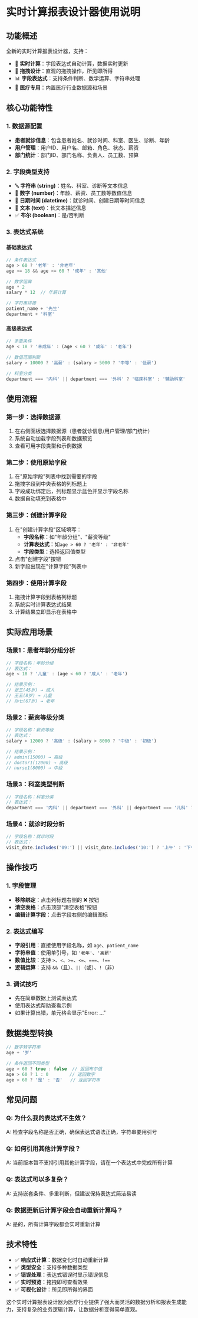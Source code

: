 # 实时计算报表设计器使用说明

## 功能概述

全新的实时计算报表设计器，支持：
- 🔄 **实时计算**：字段表达式自动计算，数据实时更新
- 🎯 **拖拽设计**：直观的拖拽操作，所见即所得
- 📊 **字段表达式**：支持条件判断、数学运算、字符串处理
- 🏥 **医疗专用**：内置医疗行业数据源和场景

## 核心功能特性

### 1. 数据源配置
- **患者就诊信息**：包含患者姓名、就诊时间、科室、医生、诊断、年龄
- **用户管理**：用户ID、用户名、邮箱、角色、状态、薪资
- **部门统计**：部门ID、部门名称、负责人、员工数、预算

### 2. 字段类型支持
- 🔤 **字符串 (string)**：姓名、科室、诊断等文本信息
- 🔢 **数字 (number)**：年龄、薪资、员工数等数值信息
- 📅 **日期时间 (datetime)**：就诊时间、创建日期等时间信息
- 📝 **文本 (text)**：长文本描述信息
- ✅ **布尔 (boolean)**：是/否判断

### 3. 表达式系统

#### 基础表达式
```javascript
// 条件表达式
age > 60 ? '老年' : '非老年'
age >= 18 && age <= 60 ? '成年' : '其他'

// 数学运算
age * 2
salary * 12  // 年薪计算

// 字符串拼接
patient_name + '先生'
department + '科室'
```

#### 高级表达式
```javascript
// 多重条件
age < 18 ? '未成年' : (age < 60 ? '成年' : '老年')

// 数值范围判断
salary > 10000 ? '高薪' : (salary > 5000 ? '中等' : '低薪')

// 科室分类
department === '内科' || department === '外科' ? '临床科室' : '辅助科室'
```

## 使用流程

### 第一步：选择数据源
1. 在右侧面板选择数据源（患者就诊信息/用户管理/部门统计）
2. 系统自动加载字段列表和数据预览
3. 查看可用字段类型和示例数据

### 第二步：使用原始字段
1. 在"原始字段"列表中找到需要的字段
2. 拖拽字段到中央表格的列标题上
3. 字段成功绑定后，列标题显示蓝色并显示字段名称
4. 数据自动填充到表格中

### 第三步：创建计算字段
1. 在"创建计算字段"区域填写：
   - **字段名称**：如"年龄分组"、"薪资等级"
   - **计算表达式**：如`age > 60 ? '老年' : '非老年'`
   - **字段类型**：选择返回值类型
2. 点击"创建字段"按钮
3. 新字段出现在"计算字段"列表中

### 第四步：使用计算字段
1. 拖拽计算字段到表格列标题
2. 系统实时计算表达式结果
3. 计算结果立即显示在表格中

## 实际应用场景

### 场景1：患者年龄分组分析
```javascript
// 字段名称：年龄分组
// 表达式：
age < 18 ? '儿童' : (age < 60 ? '成人' : '老年')

// 结果示例：
// 张三(45岁) → 成人
// 王五(8岁) → 儿童  
// 孙七(67岁) → 老年
```

### 场景2：薪资等级分类
```javascript
// 字段名称：薪资等级
// 表达式：
salary > 12000 ? '高级' : (salary > 8000 ? '中级' : '初级')

// 结果示例：
// admin(15000) → 高级
// doctor1(12000) → 高级
// nurse1(8000) → 中级
```

### 场景3：科室类型判断
```javascript
// 字段名称：科室分类
// 表达式：
department === '内科' || department === '外科' || department === '儿科' ? '临床科室' : '医技科室'
```

### 场景4：就诊时段分析
```javascript
// 字段名称：就诊时段
// 表达式：
visit_date.includes('09:') || visit_date.includes('10:') ? '上午' : '下午'
```

## 操作技巧

### 1. 字段管理
- **移除绑定**：点击列标题右侧的 ❌ 按钮
- **清空表格**：点击顶部"清空表格"按钮
- **编辑计算字段**：点击字段右侧的编辑图标

### 2. 表达式编写
- **字段引用**：直接使用字段名称，如 `age`、`patient_name`
- **字符串值**：使用单引号，如 `'老年'`、`'高薪'`
- **数值比较**：支持 `>`、`<`、`>=`、`<=`、`===`、`!==`
- **逻辑运算**：支持 `&&`（且）、`||`（或）、`!`（非）

### 3. 调试技巧
- 先在简单数据上测试表达式
- 使用表达式帮助查看示例
- 如果计算出错，单元格会显示"Error: ..."

## 数据类型转换

```javascript
// 数字转字符串
age + '岁'

// 条件返回不同类型
age > 60 ? true : false  // 返回布尔值
age > 60 ? 1 : 0        // 返回数字
age > 60 ? '是' : '否'   // 返回字符串
```

## 常见问题

### Q: 为什么我的表达式不生效？
A: 检查字段名称是否正确，确保表达式语法正确，字符串要用引号

### Q: 如何引用其他计算字段？
A: 当前版本暂不支持引用其他计算字段，请在一个表达式中完成所有计算

### Q: 表达式可以多复杂？
A: 支持嵌套条件、多重判断，但建议保持表达式简洁易读

### Q: 数据更新后计算字段会自动重新计算吗？
A: 是的，所有计算字段都会实时重新计算

## 技术特性

- ✅ **响应式计算**：数据变化时自动重新计算
- ✅ **类型安全**：支持多种数据类型
- ✅ **错误处理**：表达式错误时显示错误信息
- ✅ **实时预览**：拖拽即可查看效果
- ✅ **可视化设计**：所见即所得的界面

这个实时计算报表设计器为医疗行业提供了强大而灵活的数据分析和报表生成能力，支持复杂的业务逻辑计算，让数据分析变得简单直观。 